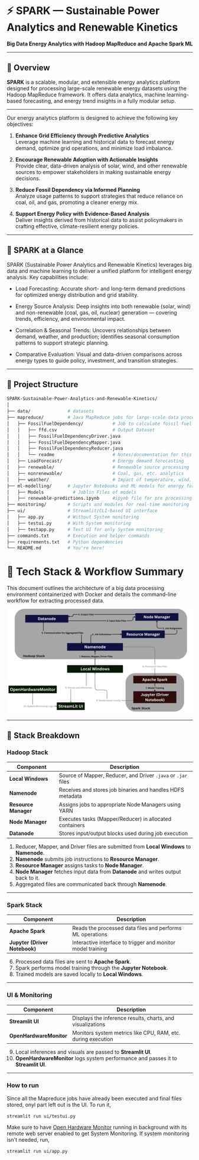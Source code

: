 # ⚡ SPARK — Sustainable Power Analytics and Renewable Kinetics

**Big Data Energy Analytics with Hadoop MapReduce and Apache Spark ML**

---

## 📌 Overview

**SPARK** is a scalable, modular, and extensible energy analytics platform designed for processing large-scale renewable energy datasets using the Hadoop MapReduce framework. It offers data analytics, machine learning-based forecasting, and energy trend insights in a fully modular setup.

---
Our energy analytics platform is designed to achieve the following key objectives:

1. **Enhance Grid Efficiency through Predictive Analytics**  
   Leverage machine learning and historical data to forecast energy demand, optimize grid operations, and minimize load imbalance.

2. **Encourage Renewable Adoption with Actionable Insights**  
   Provide clear, data-driven analysis of solar, wind, and other renewable sources to empower stakeholders in making sustainable energy decisions.

3. **Reduce Fossil Dependency via Informed Planning**  
   Analyze usage patterns to support strategies that reduce reliance on coal, oil, and gas, promoting a cleaner energy mix.

4. **Support Energy Policy with Evidence-Based Analysis**  
   Deliver insights derived from historical data to assist policymakers in crafting effective, climate-resilient energy policies.
---
## 🔑 SPARK at a Glance

SPARK (Sustainable Power Analytics and Renewable Kinetics) leverages big data and machine learning to deliver a unified platform for intelligent energy analysis. Key capabilities include:

- Load Forecasting: Accurate short- and long-term demand predictions for optimized energy distribution and grid stability.

- Energy Source Analysis: Deep insights into both renewable (solar, wind) and non-renewable (coal, gas, oil, nuclear) generation — covering trends, efficiency, and environmental impact.

- Correlation & Seasonal Trends: Uncovers relationships between demand, weather, and production; identifies seasonal consumption patterns to support strategic planning.

- Comparative Evaluation: Visual and data-driven comparisons across energy types to guide policy, investment, and transition strategies.

---
## 📁 Project Structure

```bash
SPARK-Sustainable-Power-Analytics-and-Renewable-Kinetics/
│
├── data/              # datasets
├── mapreduce/         # Java MapReduce jobs for large-scale data processing
│   ├── FossilFuelDependency/           # Job to calculate fossil fuel dependency
│   │   ├── ffd.csv                     # Output Dataset
│   │   ├── FossilFuelDependencyDriver.java
│   │   ├── FossilFuelDependencyMapper.java
│   │   ├── FossilFuelDependencyReducer.java
│   │   └── readme                      # Notes/documentation for this module
│   ├── LoadForecast/                   # Energy demand forecasting
│   ├── renewable/                      # Renewable source processing 
│   ├── nonrenewable/                   # Coal, gas, etc. analytics
│   ├── weather/                        # Impact of temperature, wind, etc.
├── ml-modelling/      # Jupyter Notebooks and ML models for energy forecasting
│   ├── Models           # Joblin Files of models
│   ├── renewable-predictions.ipynb     #ipynb file for pre processing and training
├── monitoring/        # Scripts and modules for real-time monitoring
├── ui/                # Streamlit/CLI-based UI interface
│   ├── app.py         # Without System monitoring
│   ├── testui.py      # With System monitoring
│   ├── testapp.py     # Test UI for only System monitoring
├── commands.txt       # Execution and helper commands
├── requirements.txt   # Python dependencies
└── README.md          # You're here!
```
# 🚀 Tech Stack & Workflow Summary

This document outlines the architecture of a big data processing environment containerized with Docker and details the command-line workflow for extracting processed data.

![Pipeline](ml-modelling/images/pipeline.png)

---
## 🧱 Stack Breakdown

### Hadoop Stack

| Component         | Description |
|------------------|-------------|
| **Local Windows** | Source of Mapper, Reducer, and Driver `.java` or `.jar` files |
| **Namenode**     | Receives and stores job binaries and handles HDFS metadata |
| **Resource Manager** | Assigns jobs to appropriate Node Managers using YARN |
| **Node Manager** | Executes tasks (Mapper/Reducer) in allocated containers |
| **Datanode**     | Stores input/output blocks used during job execution |


1. Reducer, Mapper, and Driver files are submitted from **Local Windows** to **Namenode**.
2. **Namenode** submits job instructions to **Resource Manager**.
3. **Resource Manager** assigns tasks to **Node Manager**.
4. **Node Manager** fetches input data from **Datanode** and writes output back to it.
5. Aggregated files are communicated back through **Namenode**.

---

### Spark Stack

| Component         | Description |
|------------------|-------------|
| **Apache Spark** | Reads the processed data files and performs ML operations |
| **Jupyter (Driver Notebook)** | Interactive interface to trigger and monitor model training |

6. Processed data files are sent to **Apache Spark**.
7. Spark performs model training through the **Jupyter Notebook**.
8. Trained models are saved locally to **Local Windows**.

---

### UI & Monitoring

| Component            | Description |
|---------------------|-------------|
| **Streamlit UI**    | Displays the inference results, charts, and visualizations |
| **OpenHardwareMonitor** | Monitors system metrics like CPU, RAM, etc. during execution |

9. Local inferences and visuals are passed to **Streamlit UI**.
10.  **OpenHardwareMonitor** logs system performance and passes it to **Streamlit UI**.
---
### How to run
Since all the Mapreduce jobs have already been executed and final files stored, onyl part left out is the UI. To run it,
```bash
streamlit run ui/testui.py
```

Make sure to have [Open Hardware Monitor](https://openhardwaremonitor.org/) running in background with its remote web server enabled to get System Monitoring. If system monitoring isn't needed, run,
```bash
streamlit run ui/app.py
```


